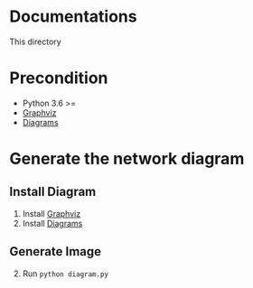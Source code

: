 # Documentations
This directory 
# Precondition
- Python 3.6 >=
- [Graphviz](https://graphviz.gitlab.io/download/)
- [Diagrams](https://diagrams.mingrammer.com/docs/getting-started/installation#quick-start)

# Generate the network diagram

## Install Diagram
1. Install [Graphviz](https://graphviz.gitlab.io/download/)
1. Install [Diagrams](https://diagrams.mingrammer.com/docs/getting-started/installation#quick-start)

## Generate Image
2. Run `python diagram.py`